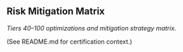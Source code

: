 ## Risk Mitigation Matrix

*Tiers 40–100 optimizations and mitigation strategy matrix.*

(See README.md for certification context.)